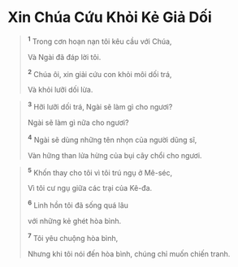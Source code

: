 # Xin Chúa Cứu Khỏi Kẻ Giả Dối

> <sup><b>1</b></sup> Trong cơn hoạn nạn tôi kêu cầu với Chúa,
> 
> Và Ngài đã đáp lời tôi.
> 
> <sup><b>2</b></sup> Chúa ôi, xin giải cứu con khỏi môi dối trá,
> 
> Và khỏi lưỡi dối lừa.
>


> <sup><b>3</b></sup> Hỡi lưỡi dối trá, Ngài sẽ làm gì cho ngươi?
> 
> Ngài sẽ làm gì nữa cho ngươi?
> 
> <sup><b>4</b></sup> Ngài sẽ dùng những tên nhọn của người dũng sĩ,
> 
> Vàn hững than lửa hừng của bụi cây chổi cho ngươi.
>


> <sup><b>5</b></sup> Khốn thay cho tôi vì tôi trú ngụ ở Mê-séc,
> 
> Vì tôi cư ngụ giữa các trại của Kê-đa.
> 
> <sup><b>6</b></sup> Linh hồn tôi đã sống quá lâu
> 
> với những kẻ ghét hòa bình.
> 
> <sup><b>7</b></sup> Tôi yêu chuộng hòa bình,
> 
> Nhưng khi tôi nói đến hòa bình, chúng chỉ muốn chiến tranh.
>